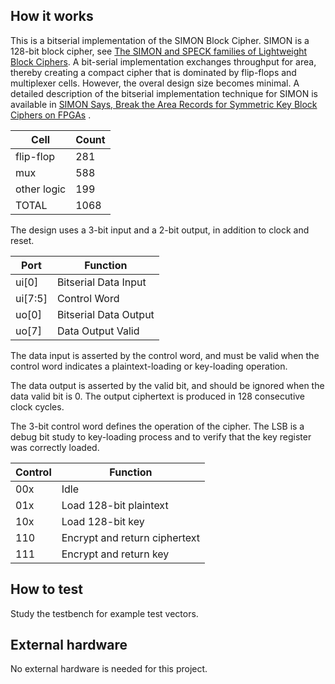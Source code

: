 <!---

This file is used to generate your project datasheet. Please fill in the information below and delete any unused
sections.

You can also include images in this folder and reference them in the markdown. Each image must be less than
512 kb in size, and the combined size of all images must be less than 1 MB.
-->

## How it works

This is a bitserial implementation of the SIMON Block Cipher.  SIMON
is a 128-bit block cipher, see [The SIMON and SPECK families of
Lightweight Block Ciphers](https://eprint.iacr.org/2013/404). A
bit-serial implementation exchanges throughput for area, thereby
creating a compact cipher that is dominated by flip-flops and
multiplexer cells.  However, the overal design size becomes minimal. A
detailed description of the bitserial implementation technique for
SIMON is available in [SIMON Says, Break the Area Records for
Symmetric Key Block Ciphers on FPGAs](https://eprint.iacr.org/2014/237) .

| Cell            | Count                           |
| --------------- | ------------------------------- |
| flip-flop       | 281                             |
| mux             | 588                             |
| other logic     | 199                             |
| TOTAL           | 1068                            |


The design uses a 3-bit input and a 2-bit output, in addition to clock and reset.

| Port            |  Function                       |
| --------------- | ------------------------------- |
| ui[0]           | Bitserial Data Input            |
| ui[7:5]         | Control Word                    |
| uo[0]           | Bitserial Data Output           |
| uo[7]           | Data Output Valid               |

The data input is asserted by the control word, and must be valid when
the control word indicates a plaintext-loading or key-loading
operation.

The data output is asserted by the valid bit, and should be ignored
when the data valid bit is 0. The output ciphertext is produced in 128
consecutive clock cycles.

The 3-bit control word defines the operation of the cipher. The LSB is
a debug bit study to key-loading process and to verify that the key
register was correctly loaded.

| Control         | Function                        |
| --------------- | ------------------------------- |
| 00x             | Idle                            |
| 01x             | Load 128-bit plaintext          |
| 10x             | Load 128-bit key                |
| 110             | Encrypt and return ciphertext   |
| 111             | Encrypt and return key          |


## How to test

Study the testbench for example test vectors.

## External hardware

No external hardware is needed for this project.

